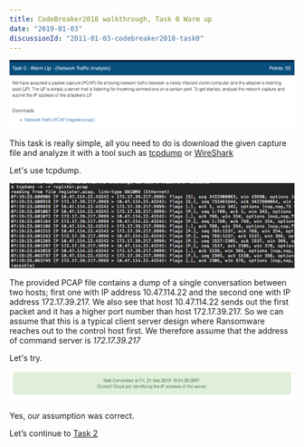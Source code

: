 ```yaml
---
title: CodeBreaker2018 walkthrough, Task 0 Warm up
date: "2019-01-03"
discussionId: "2011-01-03-codebreaker2018-task0"
---
```


![screen](./assignment.png)

This task is really simple, all you need to do is download the given capture file and analyze it with a tool such as [tcpdump](https://www.tcpdump.org/) or [WireShark](https://www.wireshark.org/)

Let's use tcpdump.  

![TrafficDump](./tcpdump.png)

The provided PCAP file contains a dump of a single conversation between two hosts; first one with IP address 10.47.114.22 and the second one with IP address 172.17.39.217. We also see that host 10.47.114.22 sends out the first packet and it has a higher port number than host 172.17.39.217. So we can assume that this is a typical client server design where Ransomware reaches out to the control host first. We therefore assume that the address of command server is *172.17.39.217*

Let's try.

![Solved](./task0-solved.png)

Yes, our assumption was correct.

Let’s continue to [Task 2](../codebreaker2018_task2/)
